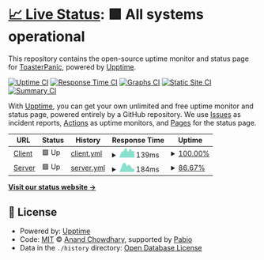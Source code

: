 # [📈 Live Status](https://ToasterPanic.github.io/cave-of-dreams-uptime): <!--live status--> **🟩 All systems operational**

This repository contains the open-source uptime monitor and status page for [ToasterPanic](https://owouw.us/), powered by [Upptime](https://github.com/upptime/upptime).

[![Uptime CI](https://github.com/ToasterPanic/cave-of-dreams-uptime/workflows/Uptime%20CI/badge.svg)](https://github.com/ToasterPanic/cave-of-dreams-uptime/actions?query=workflow%3A%22Uptime+CI%22)
[![Response Time CI](https://github.com/ToasterPanic/cave-of-dreams-uptime/workflows/Response%20Time%20CI/badge.svg)](https://github.com/ToasterPanic/cave-of-dreams-uptime/actions?query=workflow%3A%22Response+Time+CI%22)
[![Graphs CI](https://github.com/ToasterPanic/cave-of-dreams-uptime/workflows/Graphs%20CI/badge.svg)](https://github.com/ToasterPanic/cave-of-dreams-uptime/actions?query=workflow%3A%22Graphs+CI%22)
[![Static Site CI](https://github.com/ToasterPanic/cave-of-dreams-uptime/workflows/Static%20Site%20CI/badge.svg)](https://github.com/ToasterPanic/cave-of-dreams-uptime/actions?query=workflow%3A%22Static+Site+CI%22)
[![Summary CI](https://github.com/ToasterPanic/cave-of-dreams-uptime/workflows/Summary%20CI/badge.svg)](https://github.com/ToasterPanic/cave-of-dreams-uptime/actions?query=workflow%3A%22Summary+CI%22)

With [Upptime](https://upptime.js.org), you can get your own unlimited and free uptime monitor and status page, powered entirely by a GitHub repository. We use [Issues](https://github.com/ToasterPanic/cave-of-dreams-uptime/issues) as incident reports, [Actions](https://github.com/ToasterPanic/cave-of-dreams-uptime/actions) as uptime monitors, and [Pages](https://ToasterPanic.github.io/cave-of-dreams-uptime) for the status page.

<!--start: status pages-->
<!-- This summary is generated by Upptime (https://github.com/upptime/upptime) -->
<!-- Do not edit this manually, your changes will be overwritten -->
<!-- prettier-ignore -->
| URL | Status | History | Response Time | Uptime |
| --- | ------ | ------- | ------------- | ------ |
| <img alt="" src="https://icons.duckduckgo.com/ip3/dreams.owouw.us.ico" height="13"> [Client](https://dreams.owouw.us) | 🟩 Up | [client.yml](https://github.com/ToasterPanic/cave-of-dreams-uptime/commits/HEAD/history/client.yml) | <details><summary><img alt="Response time graph" src="./graphs/client/response-time-week.png" height="20"> 139ms</summary><br><a href="https://status.dreams.owouw.us/history/client"><img alt="Response time 146" src="https://img.shields.io/endpoint?url=https%3A%2F%2Fraw.githubusercontent.com%2FToasterPanic%2Fcave-of-dreams-uptime%2FHEAD%2Fapi%2Fclient%2Fresponse-time.json"></a><br><a href="https://status.dreams.owouw.us/history/client"><img alt="24-hour response time 110" src="https://img.shields.io/endpoint?url=https%3A%2F%2Fraw.githubusercontent.com%2FToasterPanic%2Fcave-of-dreams-uptime%2FHEAD%2Fapi%2Fclient%2Fresponse-time-day.json"></a><br><a href="https://status.dreams.owouw.us/history/client"><img alt="7-day response time 139" src="https://img.shields.io/endpoint?url=https%3A%2F%2Fraw.githubusercontent.com%2FToasterPanic%2Fcave-of-dreams-uptime%2FHEAD%2Fapi%2Fclient%2Fresponse-time-week.json"></a><br><a href="https://status.dreams.owouw.us/history/client"><img alt="30-day response time 158" src="https://img.shields.io/endpoint?url=https%3A%2F%2Fraw.githubusercontent.com%2FToasterPanic%2Fcave-of-dreams-uptime%2FHEAD%2Fapi%2Fclient%2Fresponse-time-month.json"></a><br><a href="https://status.dreams.owouw.us/history/client"><img alt="1-year response time 146" src="https://img.shields.io/endpoint?url=https%3A%2F%2Fraw.githubusercontent.com%2FToasterPanic%2Fcave-of-dreams-uptime%2FHEAD%2Fapi%2Fclient%2Fresponse-time-year.json"></a></details> | <details><summary><a href="https://status.dreams.owouw.us/history/client">100.00%</a></summary><a href="https://status.dreams.owouw.us/history/client"><img alt="All-time uptime 99.95%" src="https://img.shields.io/endpoint?url=https%3A%2F%2Fraw.githubusercontent.com%2FToasterPanic%2Fcave-of-dreams-uptime%2FHEAD%2Fapi%2Fclient%2Fuptime.json"></a><br><a href="https://status.dreams.owouw.us/history/client"><img alt="24-hour uptime 100.00%" src="https://img.shields.io/endpoint?url=https%3A%2F%2Fraw.githubusercontent.com%2FToasterPanic%2Fcave-of-dreams-uptime%2FHEAD%2Fapi%2Fclient%2Fuptime-day.json"></a><br><a href="https://status.dreams.owouw.us/history/client"><img alt="7-day uptime 100.00%" src="https://img.shields.io/endpoint?url=https%3A%2F%2Fraw.githubusercontent.com%2FToasterPanic%2Fcave-of-dreams-uptime%2FHEAD%2Fapi%2Fclient%2Fuptime-week.json"></a><br><a href="https://status.dreams.owouw.us/history/client"><img alt="30-day uptime 100.00%" src="https://img.shields.io/endpoint?url=https%3A%2F%2Fraw.githubusercontent.com%2FToasterPanic%2Fcave-of-dreams-uptime%2FHEAD%2Fapi%2Fclient%2Fuptime-month.json"></a><br><a href="https://status.dreams.owouw.us/history/client"><img alt="1-year uptime 99.95%" src="https://img.shields.io/endpoint?url=https%3A%2F%2Fraw.githubusercontent.com%2FToasterPanic%2Fcave-of-dreams-uptime%2FHEAD%2Fapi%2Fclient%2Fuptime-year.json"></a></details>
| <img alt="" src="https://icons.duckduckgo.com/ip3/dreamserver.owouw.us.ico" height="13"> [Server](https://dreamserver.owouw.us) | 🟩 Up | [server.yml](https://github.com/ToasterPanic/cave-of-dreams-uptime/commits/HEAD/history/server.yml) | <details><summary><img alt="Response time graph" src="./graphs/server/response-time-week.png" height="20"> 184ms</summary><br><a href="https://status.dreams.owouw.us/history/server"><img alt="Response time 205" src="https://img.shields.io/endpoint?url=https%3A%2F%2Fraw.githubusercontent.com%2FToasterPanic%2Fcave-of-dreams-uptime%2FHEAD%2Fapi%2Fserver%2Fresponse-time.json"></a><br><a href="https://status.dreams.owouw.us/history/server"><img alt="24-hour response time 196" src="https://img.shields.io/endpoint?url=https%3A%2F%2Fraw.githubusercontent.com%2FToasterPanic%2Fcave-of-dreams-uptime%2FHEAD%2Fapi%2Fserver%2Fresponse-time-day.json"></a><br><a href="https://status.dreams.owouw.us/history/server"><img alt="7-day response time 184" src="https://img.shields.io/endpoint?url=https%3A%2F%2Fraw.githubusercontent.com%2FToasterPanic%2Fcave-of-dreams-uptime%2FHEAD%2Fapi%2Fserver%2Fresponse-time-week.json"></a><br><a href="https://status.dreams.owouw.us/history/server"><img alt="30-day response time 213" src="https://img.shields.io/endpoint?url=https%3A%2F%2Fraw.githubusercontent.com%2FToasterPanic%2Fcave-of-dreams-uptime%2FHEAD%2Fapi%2Fserver%2Fresponse-time-month.json"></a><br><a href="https://status.dreams.owouw.us/history/server"><img alt="1-year response time 205" src="https://img.shields.io/endpoint?url=https%3A%2F%2Fraw.githubusercontent.com%2FToasterPanic%2Fcave-of-dreams-uptime%2FHEAD%2Fapi%2Fserver%2Fresponse-time-year.json"></a></details> | <details><summary><a href="https://status.dreams.owouw.us/history/server">86.67%</a></summary><a href="https://status.dreams.owouw.us/history/server"><img alt="All-time uptime 94.35%" src="https://img.shields.io/endpoint?url=https%3A%2F%2Fraw.githubusercontent.com%2FToasterPanic%2Fcave-of-dreams-uptime%2FHEAD%2Fapi%2Fserver%2Fuptime.json"></a><br><a href="https://status.dreams.owouw.us/history/server"><img alt="24-hour uptime 48.92%" src="https://img.shields.io/endpoint?url=https%3A%2F%2Fraw.githubusercontent.com%2FToasterPanic%2Fcave-of-dreams-uptime%2FHEAD%2Fapi%2Fserver%2Fuptime-day.json"></a><br><a href="https://status.dreams.owouw.us/history/server"><img alt="7-day uptime 86.67%" src="https://img.shields.io/endpoint?url=https%3A%2F%2Fraw.githubusercontent.com%2FToasterPanic%2Fcave-of-dreams-uptime%2FHEAD%2Fapi%2Fserver%2Fuptime-week.json"></a><br><a href="https://status.dreams.owouw.us/history/server"><img alt="30-day uptime 95.35%" src="https://img.shields.io/endpoint?url=https%3A%2F%2Fraw.githubusercontent.com%2FToasterPanic%2Fcave-of-dreams-uptime%2FHEAD%2Fapi%2Fserver%2Fuptime-month.json"></a><br><a href="https://status.dreams.owouw.us/history/server"><img alt="1-year uptime 94.35%" src="https://img.shields.io/endpoint?url=https%3A%2F%2Fraw.githubusercontent.com%2FToasterPanic%2Fcave-of-dreams-uptime%2FHEAD%2Fapi%2Fserver%2Fuptime-year.json"></a></details>

<!--end: status pages-->

[**Visit our status website →**](https://ToasterPanic.github.io/cave-of-dreams-uptime)

## 📄 License

- Powered by: [Upptime](https://github.com/upptime/upptime)
- Code: [MIT](./LICENSE) © [Anand Chowdhary](https://anandchowdhary.com), supported by [Pabio](https://pabio.com)
- Data in the `./history` directory: [Open Database License](https://opendatacommons.org/licenses/odbl/1-0/)
